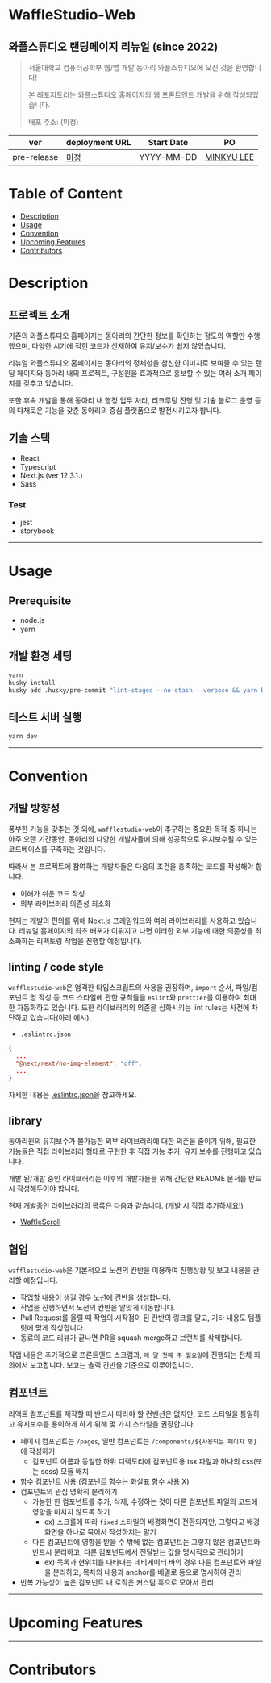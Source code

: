 # WaffleStudio-Web
## 와플스튜디오 랜딩페이지 리뉴얼 (since 2022) 

> 서울대학교 컴퓨터공학부 웹/앱 개발 동아리 와플스튜디오에 오신 것을 환영합니다!
>
> 본 레포지토리는 와플스튜디오 홈페이지의 웹 프론트엔드 개발을 위해 작성되었습니다.
> 
> 배포 주소: (미정)

| ver | deployment URL | Start Date | PO |
|---|---|---|---|
| pre-release | [미정](./README.md) | YYYY-MM-DD | [MINKYU LEE](https://github.com/minkyu97) |



# Table of Content
- [Description](#Description)
- [Usage](#Usage)
- [Convention](#Convention)
- [Upcoming Features](#Upcoming-Features)
- [Contributors](#Contributors)


# Description

## 프로젝트 소개
기존의 와플스튜디오 홈페이지는 동아리의 간단한 정보를 확인하는 정도의 역할만 수행했으며, 
다양한 시기에 적힌 코드가 산재하여 유지/보수가 쉽지 않았습니다.

리뉴얼 와플스튜디오 홈페이지는 동아리의 정체성을 참신한 이미지로 보여줄 수 있는 랜딩 페이지와 
동아리 내의 프로젝트, 구성원을 효과적으로 홍보할 수 있는 여러 소개 페이지를 갖추고 있습니다.

또한 후속 개발을 통해 동아리 내 행정 업무 처리, 리크루팅 진행 및 기술 블로그 운영 등의 다채로운 기능을 갖춘
동아리의 중심 플랫폼으로 발전시키고자 합니다.

## 기술 스택
- React
- Typescript
- Next.js (ver 12.3.1.)
- Sass

### Test
- jest
- storybook
---

# Usage
## Prerequisite

- node.js
- yarn

## 개발 환경 세팅
```bash
yarn
husky install
husky add .husky/pre-commit "lint-staged --no-stash --verbose && yarn build"
```

## 테스트 서버 실행

```bash
yarn dev
```
---

# Convention
## 개발 방향성
풍부한 기능을 갖추는 것 외에, `wafflestudio-web`이 추구하는 중요한 목적 중 하나는 
아주 오랜 기간동안, 동아리의 다양한 개발자들에 의해 성공적으로 유지보수될 수 있는 코드베이스를 구축하는 것입니다.

따라서 본 프로젝트에 참여하는 개발자들은 다음의 조건을 충족하는 코드를 작성해야 합니다.
- 이해가 쉬운 코드 작성
- 외부 라이브러리 의존성 최소화

현재는 개발의 편의를 위해 Next.js 프레임워크와 여러 라이브러리를 사용하고 있습니다.
리뉴얼 홈페이지의 최초 배포가 이뤄지고 나면 이러한 외부 기능에 대한 의존성을 최소화하는 리팩토링 작업을 진행할 예정입니다.

## linting / code style
`wafflestudio-web`은 엄격한 타입스크립트의 사용을 권장하며, `import` 순서, 파일/컴포넌트 명 작성 등 코드 스타일에 관한 규칙들을 `eslint`와 `prettier`를 이용하여 
최대한 자동화하고 있습니다. 또한 라이브러리의 의존을 심화시키는 lint rules는 사전에 차단하고 있습니다(아래 예시).
- `.eslintrc.json`
```json
{
  ...
  "@next/next/no-img-element": "off",
  ...
}
```
자세한 내용은 [.eslintrc.json](./.eslintrc.json)을 참고하세요. 

## library
동아리원의 유지보수가 불가능한 외부 라이브러리에 대한 의존을 줄이기 위해, 
필요한 기능들은 직접 라이브러리 형태로 구현한 후 직접 기능 추가, 유지 보수를 진행하고 있습니다.

개발 된/개발 중인 라이브러리는 이후의 개발자들을 위해 간단한 README 문서를 반드시 작성해두어야 합니다. 

현재 개발중인 라이브러리의 목록은 다음과 같습니다. (개발 시 직접 추가하세요!) 
- [WaffleScroll](./library/waffleScroll/README.md)

## 협업
`wafflestudio-web`은 기본적으로 노션의 칸반을 이용하여 진행상황 및 보고 내용을 관리할 예정입니다.
- 작업할 내용이 생길 경우 노션에 칸반을 생성합니다.
- 작업을 진행하면서 노션의 칸반을 알맞게 이동합니다.
- Pull Request를 올릴 때 작업의 시작점이 된 칸반의 링크를 달고, 기타 내용도 템플릿에 맞게 작성합니다.
- 동료의 코드 리뷰가 끝나면 PR을 squash merge하고 브랜치를 삭제합니다.

작업 내용은 추가적으로 프론트엔드 스크럼과, `매 달 첫째 주 월요일`에 진행되는 전체 회의에서 보고합니다. 보고는 슬랙 칸반을 기준으로 이루어집니다.

## 컴포넌트
리액트 컴포넌트를 제작할 때 반드시 따라야 할 컨벤션은 없지만, 코드 스타일을 통일하고 유지보수를 용이하게 하기 위해 몇 가지 스타일을 권장합니다.

- 페이지 컴포넌트는 `/pages`, 일반 컴포넌트는 `/components/${사용되는 페이지 명}`에 작성하기
  - 컴포넌트 이름과 동일한 하위 디렉토리에 컴포넌트용 tsx 파일과 하나의 css(또는 scss) 모듈 배치
- 함수 컴포넌트 사용 (컴포넌트 함수는 화살표 함수 사용 X)
- 컴포넌트의 관심 명확히 분리하기
  - 가능한 한 컴포넌트를 추가, 삭제, 수정하는 것이 다른 컴포넌트 파일의 코드에 영향을 미치지 않도록 하기
    - ex) 스크롤에 따라 `fixed` 스타일의 배경화면이 전환되지만, 그렇다고 배경화면을 하나로 묶어서 작성하지는 말기
  - 다른 컴포넌트에 영향을 받을 수 밖에 없는 컴포넌트는 그렇지 않은 컴포넌트와 반드시 분리하고, 다른 컴포넌트에서 전달받는 값을 명시적으로 관리하기
    - ex) 목록과 현위치를 나타내는 네비게이터 바의 경우 다른 컴포넌트와 파일을 분리하고, 목차의 내용과 anchor를 배열로 등으로 명시하여 관리
- 반복 가능성이 높은 컴포넌트 내 로직은 커스텀 훅으로 모아서 관리

---
# Upcoming Features

---
# Contributors
